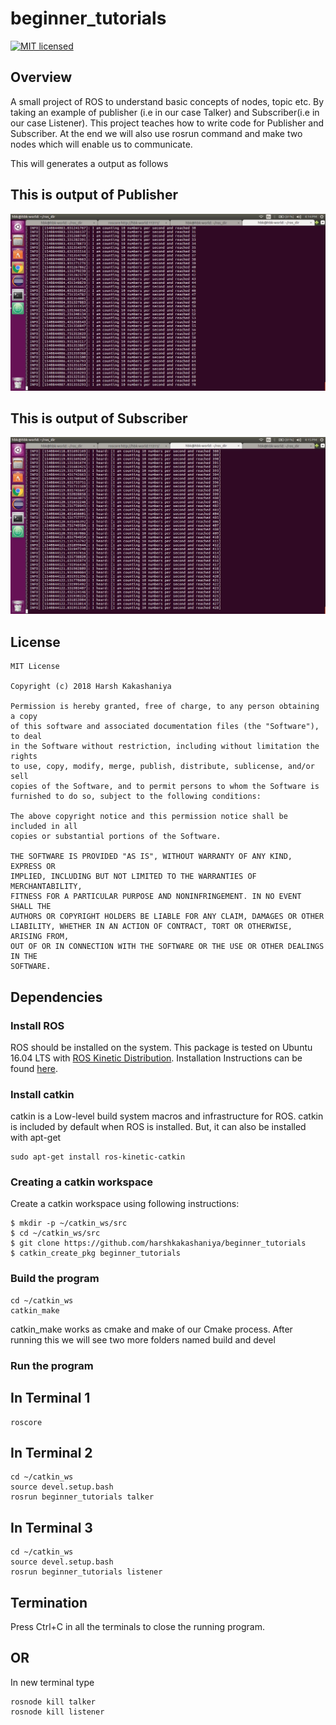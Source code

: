 # beginner_tutorials
[![MIT licensed](https://img.shields.io/badge/license-MIT-blue.svg)](https://github.com/harshkakashaniya/beginner_tutorials/blob/master/LICENSE)

## Overview

A small project of ROS to understand basic concepts of nodes, topic etc. By taking an example of publisher (i.e in our case Talker) and Subscriber(i.e in our case Listener). This project teaches how to write code for Publisher and Subscriber. At the end we will also use rosrun command and make two nodes which will enable us to communicate.

This will generates a output as follows

## This is output of Publisher
![](images/Talker.jpg)

## This is output of Subscriber
![](images/Listner.jpg)


## License
```
MIT License

Copyright (c) 2018 Harsh Kakashaniya

Permission is hereby granted, free of charge, to any person obtaining a copy
of this software and associated documentation files (the "Software"), to deal
in the Software without restriction, including without limitation the rights
to use, copy, modify, merge, publish, distribute, sublicense, and/or sell
copies of the Software, and to permit persons to whom the Software is
furnished to do so, subject to the following conditions:

The above copyright notice and this permission notice shall be included in all
copies or substantial portions of the Software.

THE SOFTWARE IS PROVIDED "AS IS", WITHOUT WARRANTY OF ANY KIND, EXPRESS OR
IMPLIED, INCLUDING BUT NOT LIMITED TO THE WARRANTIES OF MERCHANTABILITY,
FITNESS FOR A PARTICULAR PURPOSE AND NONINFRINGEMENT. IN NO EVENT SHALL THE
AUTHORS OR COPYRIGHT HOLDERS BE LIABLE FOR ANY CLAIM, DAMAGES OR OTHER
LIABILITY, WHETHER IN AN ACTION OF CONTRACT, TORT OR OTHERWISE, ARISING FROM,
OUT OF OR IN CONNECTION WITH THE SOFTWARE OR THE USE OR OTHER DEALINGS IN THE
SOFTWARE.
```

## Dependencies
### Install ROS
ROS should be installed on the system. This package is tested on Ubuntu 16.04 LTS with [ROS Kinetic Distribution](http://wiki.ros.org/kinetic).
Installation Instructions can be found [here](http://wiki.ros.org/kinetic/Installation).

### Install catkin
catkin is a Low-level build system macros and infrastructure for ROS.
catkin is included by default when ROS is installed. But, it can also be installed with apt-get

```
sudo apt-get install ros-kinetic-catkin
```

### Creating a catkin workspace
Create a catkin workspace using following instructions:
```
$ mkdir -p ~/catkin_ws/src
$ cd ~/catkin_ws/src
$ git clone https://github.com/harshkakashaniya/beginner_tutorials
$ catkin_create_pkg beginner_tutorials
```
### Build the program
```
cd ~/catkin_ws
catkin_make
```
catkin_make works as cmake and make of our Cmake process. After running this we will see two more folders named build and devel

### Run the program

## In Terminal 1
```
roscore
```
## In Terminal 2
```
cd ~/catkin_ws
source devel.setup.bash
rosrun beginner_tutorials talker
```
## In Terminal 3
```
cd ~/catkin_ws
source devel.setup.bash
rosrun beginner_tutorials listener 
```
## Termination
Press Ctrl+C in all the terminals to close the running program.
## OR

In new terminal type
```
rosnode kill talker
rosnode kill listener 
```
